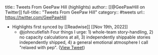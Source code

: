 title:: Tweets From GeePaw Hill (highlights)
author:: [[@GeePawHill on Twitter]]
full-title:: "Tweets From GeePaw Hill"
category:: #tweets
url:: https://twitter.com/GeePawHill

- Highlights first synced by [[Readwise]] [[Nov 19th, 2022]]
	- @johncutlefish Four things I urge: 1) whole-team story-handling, 2) no capacity calculations at all, 3) independently shippable stories independently shipped, 4) a general emotional atmosphere I call "relaxed with pep". ([View Tweet](https://twitter.com/GeePawHill/status/1404900125244375043))